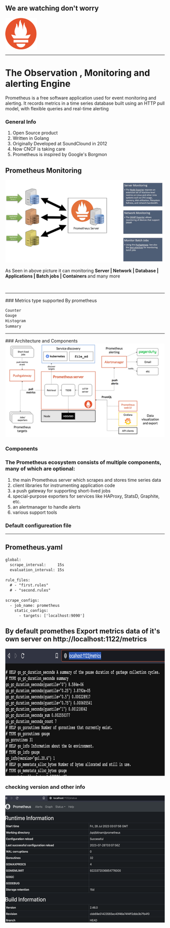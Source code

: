 ## We are watching don't worry  
<img src="images/logo.png" width=100>

---
# The Observation , Monitoring and alerting Engine 
<p> Prometheus is a free software application used for event monitoring and alerting. It records metrics in a time series database built using an HTTP pull model, with flexible queries and real-time alerting 
</p>

### General Info
<ol>
    <li> Open Source product </li>
    <li> Written in Golang  </li>
    <li> Originally Developed at SoundClound in 2012  </li>
    <li> Now CNCF is taking care  </li>
    <li> Prometheus is inspired by Google's Borgmon </li>

</ol>

## Prometheus Monitoring 

<img src="images/info.png">

<p>As Seen in above picture it can monitoring <b> Server | Network | Database | Applications | Batch jobs | Containers  </b>  and many more </p>
<br>
<hr>
### Metrics type supported  By prometheus 

```bash
Counter
Gauge
Histogram
Summary
```
<hr>
### Architecture and Components 

<img src="images/arch.png">

### Components 

### The Prometheus ecosystem consists of multiple components, many of which are optional:
<ol>
 <li>the main Prometheus server which scrapes and stores time series data </li>
<li>client libraries for instrumenting application code </li>
<li> a push gateway for supporting short-lived jobs</li>
<li> special-purpose exporters for services like HAProxy, StatsD, Graphite, etc.</li>
<li> an alertmanager to handle alerts</li>
<li> various support tools </li> 
</ol>

### Default configureation file 
---
Prometheus.yaml
---
```
global:
  scrape_interval:     15s
  evaluation_interval: 15s

rule_files:
  # - "first.rules"
  # - "second.rules"

scrape_configs:
  - job_name: prometheus
    static_configs:
      - targets: ['localhost:9090']
```

## By default promethes Export metrics  data of it's own server on  http://localhost:1122/metrics

<img src="images/metrics.png" width=600 height=400>

### checking version and other info 

<img src="images/status.png" width=600 height=400>



